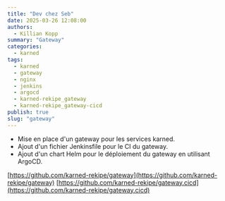 ```yaml
---
title: "Dev chez Seb"
date: 2025-03-26 12:08:00
authors:
  - Killian Kopp
summary: "Gateway"
categories:
  - karned
tags:
  - karned
  - gateway
  - nginx
  - jenkins
  - argocd
  - karned-rekipe_gateway
  - karned-rekipe_gateway-cicd
publish: true
slug: "gateway"
---
```


- Mise en place d'un gateway pour les services karned.  
- Ajout d'un fichier Jenkinsfile pour le CI du gateway.  
- Ajout d'un chart Helm pour le déploiement du gateway en utilisant ArgoCD.

[https://github.com/karned-rekipe/gateway](https://github.com/karned-rekipe/gateway)
[https://github.com/karned-rekipe/gateway.cicd](https://github.com/karned-rekipe/gateway.cicd)